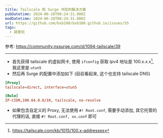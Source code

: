 ```yaml
---
title: Tailscale 和 Surge 冲突的解决方案
pubDatetime: 2024-06-28T08:24:31.000Z
modDatetime: 2024-06-28T08:24:31.000Z
url: https://github.com/bxb100/bxb100.github.io/issues/55
tags:
  - 就是玩
---
```


参考: https://community.nssurge.com/d/1094-tailscale/39

---

- 首先获得 tailscale 的虚拟网卡, 使用 `ifconfig` 获取 ipv4 地址是 100.x.x.x[^1], 我这里是 `utun5`
- 然后再 Surge 的配置中添加如下 (目前看起来, 这个也支持 tailscale DNS)

```conf
[Proxy]
tailscale=direct, interface=utun5

[Rule]
IP-CIDR,100.64.0.0/10, tailscale, no-resolve
```

- 如果包含自定义的 Proxy, 无法使用 `#! Root.conf`, 需要手动添加, 其它托管的代理的话, 直接 `#! Root.conf, xx.conf` 即可

[^1]: https://tailscale.com/kb/1015/100.x-addresses
